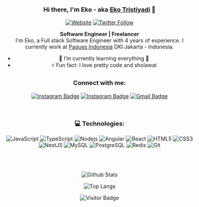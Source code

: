 <div align="center">
  
### Hi there, I'm Eko - aka [Eko Tristiyadi][website] 👋

[![Website](https://img.shields.io/website?label=trimogo.com&style=for-the-badge&url=https%3A%2F%2Ftrimogo.com)](https://trimogo.com)
[![Twitter Follow](https://img.shields.io/twitter/follow/ekotristiyadi?color=1DA1F2&logo=twitter&style=for-the-badge)](https://twitter.com/intent/follow?original_referer=https%3A%2F%2Fgithub.com%2Fekotristiyadi&screen_name=ekotristiyadi)

**Software Engineer | Freelancer**
<br>
I'm Eko, a Full stack Software Engineer with 4 years of experience. I currently work at [Paques Indonesia](https://paques.id) DKI Jakarta - Indonesia.
- 🌱 I’m currently learning everything 🤣
- ⚡ Fun fact: I love pretty code and sholawat

### Connect with me:


[![Instagram Badge](https://img.shields.io/badge/ekotristiyadi-%23E4405F.svg?&style=for-the-badge&logo=instagram&logoColor=white&link=https://instagram.com)][instagram]
[![Instagram Badge](https://img.shields.io/badge/ekotristiyadi-%23E4405F.svg?&style=for-the-badge&logo=instagram&logoColor=white)][instagram]
[![Gmail Badge](https://img.shields.io/badge/-eko@trimogo.com-c14438?style=flat-square&logo=Gmail&logoColor=white&link=mailto:eko@trimogo.com)](mailto:eko@trimogo.com)

<br />

### 💻 Technologies:

![JavaScript](https://img.shields.io/badge/-JavaScript-black?style=flat-square&logo=javascript)
![TypeScript](https://img.shields.io/badge/-TypeScript-007ACC?style=flat-square&logo=typescript)
![Nodejs](https://img.shields.io/badge/-Nodejs-black?style=flat-square&logo=Node.js)
![Angular](https://img.shields.io/badge/-Angular-DD0031?style=flat-square&logo=angular)
![React](https://img.shields.io/badge/-React-black?style=flat-square&logo=react)
![HTML5](https://img.shields.io/badge/-HTML5-E34F26?style=flat-square&logo=html5&logoColor=white)
![CSS3](https://img.shields.io/badge/-CSS3-1572B6?style=flat-square&logo=css3)
![NestJS](https://img.shields.io/badge/-NestJS-E0234E?style=flat-square&logo=nestjs)
![MySQL](https://img.shields.io/badge/-MySQL-black?style=flat-square&logo=mysql)
![PostgreSQL](https://img.shields.io/badge/-PostgreSQL-336791?style=flat-square&logo=postgresql)
![Redis](https://img.shields.io/badge/-Redis-black?style=flat-square&logo=redis)
![Git](https://img.shields.io/badge/-Git-black?style=flat-square&logo=git)

<br />
<br />

![Github Stats](https://github-readme-stats.vercel.app/api?username=tristiyadi&show_icons=true&count_private=true)

![Top Langs](https://github-readme-stats.vercel.app/api/top-langs/?username=tristiyadi&layout=compact)

![Visitor Badge](https://visitor-badge.laobi.icu/badge?page_id=tristiyadi)

[website]: https://trimogo.com
[twitter]: https://twitter.com/ekotristiyadi
[instagram]: https://instagram.com/tristiyadi1
[linkedin]: https://linkedin.com/in/ekotristiyadi

</div>

